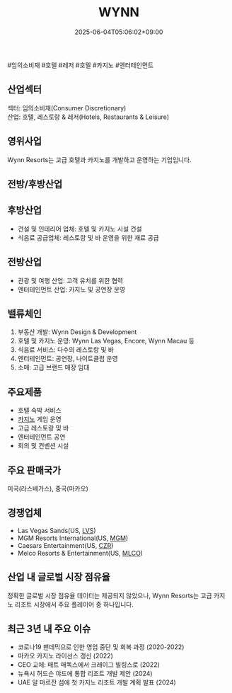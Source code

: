 ﻿---
title: "WYNN"
date: 2025-06-04T05:06:02+09:00
lastmod: 2025-06-04T05:06:02+09:00
type: docs
sidebar:
  open: true
weight: 982
---
<div style="display:none">
  <meta property="article:published_time" content="2025-06-03T20:06:02Z" />
  <meta property="article:modified_time" content="2025-06-03T20:06:02Z" />
</div>
#임의소비재 #호텔 #레저 #호텔 #카지노 #엔터테인먼트 

## 산업섹터

섹터: 임의소비재(Consumer Discretionary)  
산업: 호텔, 레스토랑 & 레저(Hotels, Restaurants & Leisure)

## 영위사업

Wynn Resorts는 고급 호텔과 카지노를 개발하고 운영하는 기업입니다.

## 전방/후방산업

## 후방산업

- 건설 및 인테리어 업체: 호텔 및 카지노 시설 건설
- 식음료 공급업체: 레스토랑 및 바 운영을 위한 재료 공급

## 전방산업

- 관광 및 여행 산업: 고객 유치를 위한 협력
- 엔터테인먼트 산업: 카지노 및 공연장 운영

## 밸류체인

1. 부동산 개발: Wynn Design & Development
2. 호텔 및 카지노 운영: Wynn Las Vegas, Encore, Wynn Macau 등
3. 식음료 서비스: 다수의 레스토랑 및 바
4. 엔터테인먼트: 공연장, 나이트클럽 운영
5. 소매: 고급 브랜드 매장 임대

## 주요제품

- 호텔 숙박 서비스
- [카지노](/industry-study/카지노/) 게임 운영
- 고급 레스토랑 및 바
- 엔터테인먼트 공연
- 회의 및 컨벤션 시설

## 주요 판매국가

미국(라스베가스), 중국(마카오)

## 경쟁업체

- Las Vegas Sands(US, [LVS](/company-analysis/lvs/))
- MGM Resorts International(US, [MGM](/company-analysis/mgm/))
- Caesars Entertainment(US, [CZR](/company-analysis/czr/))
- Melco Resorts & Entertainment(US, [MLCO](/company-analysis/mlco/))

## 산업 내 글로벌 시장 점유율

정확한 글로벌 시장 점유율 데이터는 제공되지 않았으나, Wynn Resorts는 고급 카지노 리조트 시장에서 주요 플레이어 중 하나입니다.

## 최근 3년 내 주요 이슈

- 코로나19 팬데믹으로 인한 영업 중단 및 회복 과정 (2020-2022)
- 마카오 카지노 라이선스 갱신 (2022)
- CEO 교체: 매트 매독스에서 크레이그 빌링스로 (2022)
- 뉴욕시 허드슨 야드에 통합 리조트 개발 제안 (2024)
- UAE 알 마르잔 섬에 첫 카지노 리조트 개발 계획 발표 (2024)

